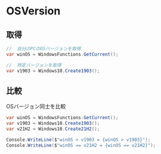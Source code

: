 # OSVersion

## 取得

```csharp
//  自分のPCのOSバージョンを取得
var winOS = WindowsFunctions.GetCurrent();

//	特定バージョンを取得
var v1903 = Windows10.Create1903();
```

## 比較

OSバージョン同士を比較
```csharp
var winOS = WindowsFunctions.GetCurrent();
var v1903 = Windows10.Create1903();
var v21H2 = Windows10.Create21H2();

Console.WriteLine($"winOS > v1903 = {winOS > v1903}");
Console.WriteLine($"winOS == v21H2 = {winOS == v21H2}");
```